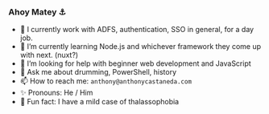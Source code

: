 ### Ahoy Matey ⚓️

<!--
**anthonycastaneda/anthonycastaneda** is a ✨ _special_ ✨ repository because its `README.md` (this file) appears on your GitHub profile.
-->

- 🔐 I currently work with ADFS, authentication, SSO in general, for a day job.
- 🌱 I’m currently learning Node.js and whichever framework they come up with next.  (nuxt?)
- 🤔 I’m looking for help with beginner web development and JavaScript
- 💬 Ask me about drumming, PowerShell, history
- 📫 How to reach me: `anthony@anthonycastaneda.com`
- ✨ Pronouns: He / Him
- 🌊 Fun fact: I have a mild case of thalassophobia

